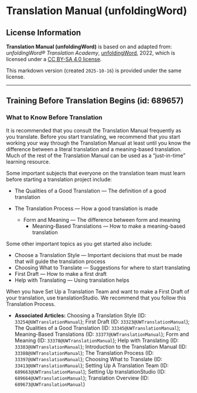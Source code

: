 # Translation Manual (unfoldingWord)

## License Information

**Translation Manual (unfoldingWord)** is based on and adapted from: _unfoldingWord® Translation Academy_, [unfoldingWord](https://unfoldingword.org/utw), 2022, which is licensed under a [CC BY-SA 4.0 license](https://creativecommons.org/licenses/by-sa/4.0/legalcode.en).

This markdown version (created `2025-10-16`) is provided under the same license.



--------------------------------

## Training Before Translation Begins (id: 689657)

### What to Know Before Translation

It is recommended that you consult the Translation Manual frequently as you translate. Before you start translating, we recommend that you start working your way through the Translation Manual at least until you know the difference between a literal translation and a meaning\-based translation. Much of the rest of the Translation Manual can be used as a “just\-in\-time” learning resource.

Some important subjects that everyone on the translation team must learn before starting a translation project include:

* The Qualities of a Good Translation — The definition of a good translation
* The Translation Process — How a good translation is made

    + Form and Meaning — The difference between form and meaning
        + Meaning\-Based Translations — How to make a meaning\-based translation

Some other important topics as you get started also include:

* Choose a Translation Style — Important decisions that must be made that will guide the translation process
* Choosing What to Translate — Suggestions for where to start translating
* First Draft — How to make a first draft
* Help with Translating — Using translation helps

When you have Set Up a Translation Team and want to make a First Draft of your translation, use translationStudio. We recommend that you follow this Translation Process.

* **Associated Articles:** Choosing a Translation Style (ID: `33254@UWTranslationManual`); First Draft (ID: `33323@UWTranslationManual`); The Qualities of a Good Translation (ID: `33345@UWTranslationManual`); Meaning-Based Translations (ID: `33377@UWTranslationManual`); Form and Meaning (ID: `33378@UWTranslationManual`); Help with Translating (ID: `33383@UWTranslationManual`); Introduction to the Translation Manual (ID: `33388@UWTranslationManual`); The Translation Process (ID: `33397@UWTranslationManual`); Choosing What to Translate (ID: `33413@UWTranslationManual`); Setting Up A Translation Team (ID: `689663@UWTranslationManual`); Setting Up translationStudio (ID: `689664@UWTranslationManual`); Translation Overview (ID: `689673@UWTranslationManual`)

